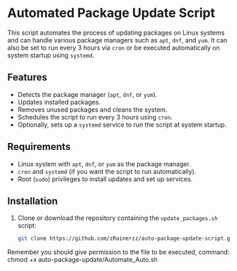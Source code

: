 # Automated Package Update Script

This script automates the process of updating packages on Linux systems and can handle various package managers such as `apt`, `dnf`, and `yum`. It can also be set to run every 3 hours via `cron` or be executed automatically on system startup using `systemd`.

## Features

- Detects the package manager (`apt`, `dnf`, or `yum`).
- Updates installed packages.
- Removes unused packages and cleans the system.
- Schedules the script to run every 3 hours using `cron`.
- Optionally, sets up a `systemd` service to run the script at system startup.

## Requirements

- Linux system with `apt`, `dnf`, or `yum` as the package manager.
- `cron` and `systemd` (if you want the script to run automatically).
- Root (`sudo`) privileges to install updates and set up services.

## Installation

1. Clone or download the repository containing the `update_packages.sh` script:
   ```bash
   git clone https://github.com/zRainerzz/auto-package-update-script.git

Remember you should give permission to the file to be executed, command:
    chmod +x auto-package-update/Automate_Auto.sh
